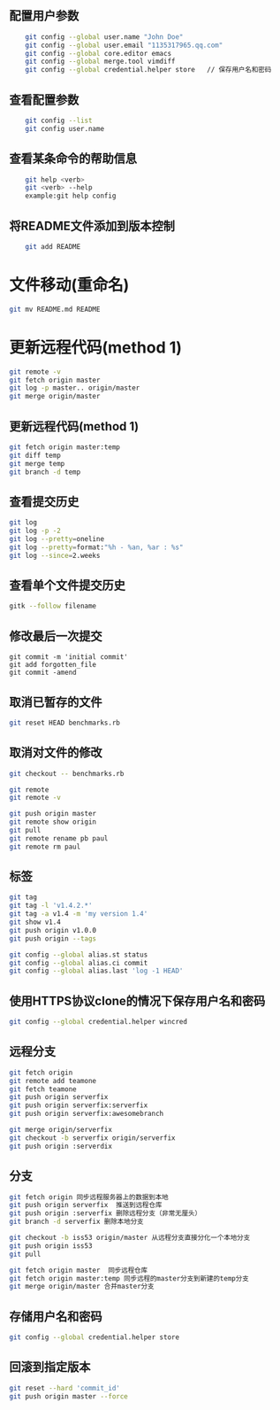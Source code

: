 ## 配置用户参数
```sh
	git config --global user.name "John Doe"
	git config --global user.email "1135317965.qq.com"
	git config --global core.editor emacs
	git config --global merge.tool vimdiff
	git config --global credential.helper store   // 保存用户名和密码
```

## 查看配置参数
```sh
	git config --list
	git config user.name
```

## 查看某条命令的帮助信息
```sh
	git help <verb>
	git <verb> --help
	example:git help config
```

## 将README文件添加到版本控制	
```sh
	git add README
```

# 文件移动(重命名)
```sh
git mv README.md README
```

# 更新远程代码(method 1)
```sh
git remote -v
git fetch origin master
git log -p master.. origin/master
git merge origin/master
```

## 更新远程代码(method 1)
```sh
git fetch origin master:temp
git diff temp
git merge temp
git branch -d temp
```


## 查看提交历史
```sh
git log
git log -p -2
git log --pretty=oneline
git log --pretty=format:"%h - %an, %ar : %s"
git log --since=2.weeks
```

## 查看单个文件提交历史
```sh
gitk --follow filename
```

## 修改最后一次提交
```
git commit -m 'initial commit'
git add forgotten_file
git commit -amend
```

## 取消已暂存的文件
```sh
git reset HEAD benchmarks.rb
```

## 取消对文件的修改
```sh
git checkout -- benchmarks.rb

git remote
git remote -v

git push origin master
git remote show origin
git pull 
git remote rename pb paul
git remote rm paul
```

## 标签
```sh
git tag
git tag -l 'v1.4.2.*'
git tag -a v1.4 -m 'my version 1.4'
git show v1.4
git push origin v1.0.0
git push origin --tags

git config --global alias.st status
git config --global alias.ci commit
git config --global alias.last 'log -1 HEAD'
```

## 使用HTTPS协议clone的情况下保存用户名和密码
```sh
git config --global credential.helper wincred
```


## 远程分支
```sh
git fetch origin
git remote add teamone
git fetch teamone
git push origin serverfix
git push origin serverfix:serverfix
git push origin serverfix:awesomebranch

git merge origin/serverfix
git checkout -b serverfix origin/serverfix
git push origin :serverdix
```



## 分支
```sh
git fetch origin 同步远程服务器上的数据到本地
git push origin serverfix  推送到远程仓库
git push origin :serverfix 删除远程分支（非常无厘头）
git branch -d serverfix 删除本地分支

git checkout -b iss53 origin/master 从远程分支直接分化一个本地分支
git push origin iss53
git pull 

git fetch origin master  同步远程仓库
git fetch origin master:temp 同步远程的master分支到新建的temp分支
git merge origin/master 合并master分支
```

## 存储用户名和密码
```sh
git config --global credential.helper store
```
## 回滚到指定版本
```sh
git reset --hard 'commit_id'
git push origin master --force
```


















